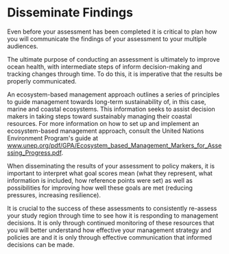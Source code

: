 # Disseminate Findings

Even before your assessment has been completed it is critical to plan how you will communicate the findings of your assessment to your multiple audiences.

The ultimate purpose of conducting an assessment is ultimately to improve ocean health, with intermediate steps of inform decision-making and tracking changes through time. To do this, it is imperative that the results be properly communicated.

An ecosystem-based management approach outlines a series of principles to guide management towards long-term sustainability of, in this case, marine and coastal ecosystems. This information seeks to assist decision makers in taking steps toward sustainably managing their coastal resources. For more information on how to set up and implement an ecosystem-based management approach, consult the United Nations Environment Program's guide at
www.unep.org/pdf/GPA/Ecosystem_based_Management_Markers_for_Assessing_Progress.pdf.

When disseminating the results of your assessment to policy makers, it is important to interpret what goal scores mean (what they represent, what information is included, how reference points were set) as well as possibilities for improving how well these goals are met (reducing pressures, increasing resilience). 

It is crucial to the success of these assessments to consistently re-assess your study region through time to see how it is responding to management decisions. It is only through continued monitoring of these resources that you will better understand how effective your management strategy and policies are and it is only through effective communication that informed decisions can be made.
